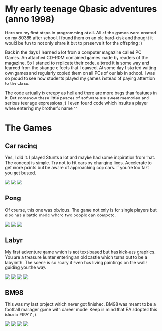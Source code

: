 # My early teenage Qbasic adventures (anno 1998)
Here are my first steps in programming at all. All of the games were created on my 80386 after school. I found them on an old hard-disk and thought it would be fun to not only share it but to preserve it for the offspring :)

Back in the days I learned a lot from a computer magazine called PC Games. An attached CD-ROM contained games made by readers of the magazine. So I started to replicate their code, altered it in some way and learned from the strange effects that I caused. At some day I started writing own games and regularly copied them on all PCs of our lab in school. I was so proud to see how students played my games instead of paying attention to the class.

The code actually is creepy as hell and there are more bugs than features in it. But somehow these little peaces of software are sweet memories and serious teenage expressions ;) I even found code which insults a player when entering my brother's name ^^

# The Games
## Car racing
Yes, I did it. I played Stunts a lot and maybe had some inspiration from that. The concept is simple. Try not to hit cars by changing lines. Accelerate to get more points but be aware of approaching cop cars. If you're too fast you get busted. 

![](/carracing/img/cr01.png) ![](/carracing/img/cr02.png) ![](/carracing/img/cr03.png)

## Pong
Of course, this one was obvious. The game not only is for single players but also has a battle mode where two people can compete.

![](/pong/img/pp03.png) ![](/pong/img/pp02.png) ![](/pong/img/pp01.png)

## Labyr
My first adventure game which is not text-based but has kick-ass graphics. You are a treasure hunter entering an old castle which turns out to be a labyrinth. The scene is so scary it even has living paintings on the walls guiding you the way.

![](/labyr/img/la01.png) ![](/labyr/img/la02.png) ![](/labyr/img/la03.png) ![](/labyr/img/la04.png)

## BM98
This was my last project which never got finished. BM98 was meant to be a football manager game with career mode. Keep in mind that EA adopted this idea in FIFA17 ;)

![](/bm98/img/bm01.png) ![](/bm98/img/bm02.png) ![](/bm98/img/bm03.png) ![](/bm98/img/bm04.png)
